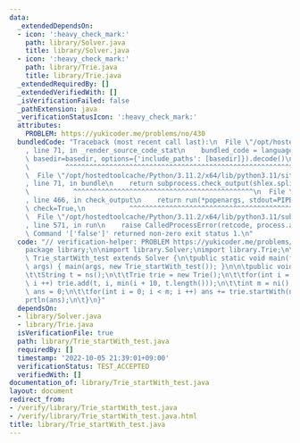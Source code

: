 ```yaml
---
data:
  _extendedDependsOn:
  - icon: ':heavy_check_mark:'
    path: library/Solver.java
    title: library/Solver.java
  - icon: ':heavy_check_mark:'
    path: library/Trie.java
    title: library/Trie.java
  _extendedRequiredBy: []
  _extendedVerifiedWith: []
  _isVerificationFailed: false
  _pathExtension: java
  _verificationStatusIcon: ':heavy_check_mark:'
  attributes:
    PROBLEM: https://yukicoder.me/problems/no/430
  bundledCode: "Traceback (most recent call last):\n  File \"/opt/hostedtoolcache/Python/3.11.2/x64/lib/python3.11/site-packages/onlinejudge_verify/documentation/build.py\"\
    , line 71, in _render_source_code_stat\n    bundled_code = language.bundle(stat.path,\
    \ basedir=basedir, options={'include_paths': [basedir]}).decode()\n          \
    \         ^^^^^^^^^^^^^^^^^^^^^^^^^^^^^^^^^^^^^^^^^^^^^^^^^^^^^^^^^^^^^^^^^^^^^^^^^^^^^^^^^\n\
    \  File \"/opt/hostedtoolcache/Python/3.11.2/x64/lib/python3.11/site-packages/onlinejudge_verify/languages/user_defined.py\"\
    , line 71, in bundle\n    return subprocess.check_output(shlex.split(command))\n\
    \           ^^^^^^^^^^^^^^^^^^^^^^^^^^^^^^^^^^^^^^^^^^^^^\n  File \"/opt/hostedtoolcache/Python/3.11.2/x64/lib/python3.11/subprocess.py\"\
    , line 466, in check_output\n    return run(*popenargs, stdout=PIPE, timeout=timeout,\
    \ check=True,\n           ^^^^^^^^^^^^^^^^^^^^^^^^^^^^^^^^^^^^^^^^^^^^^^^^^^^^^^^^^\n\
    \  File \"/opt/hostedtoolcache/Python/3.11.2/x64/lib/python3.11/subprocess.py\"\
    , line 571, in run\n    raise CalledProcessError(retcode, process.args,\nsubprocess.CalledProcessError:\
    \ Command '['false']' returned non-zero exit status 1.\n"
  code: "// verification-helper: PROBLEM https://yukicoder.me/problems/no/430\n\n\
    package library;\n\nimport library.Solver;\nimport library.Trie;\n\npublic class\
    \ Trie_startWith_test extends Solver {\n\tpublic static void main(final String[]\
    \ args) { main(args, new Trie_startWith_test()); }\n\n\tpublic void solve() {\n\
    \t\tString t = ns();\n\t\tTrie trie = new Trie();\n\t\tfor(int i = 0; i < t.length();\
    \ i ++) trie.add(t, i, min(i + 10, t.length()));\n\t\tint m = ni();\n\t\tlong\
    \ ans = 0;\n\t\tfor(int i = 0; i < m; i ++) ans += trie.startWith(ns());\n\t\t\
    prtln(ans);\n\t}\n}"
  dependsOn:
  - library/Solver.java
  - library/Trie.java
  isVerificationFile: true
  path: library/Trie_startWith_test.java
  requiredBy: []
  timestamp: '2022-10-05 21:39:01+09:00'
  verificationStatus: TEST_ACCEPTED
  verifiedWith: []
documentation_of: library/Trie_startWith_test.java
layout: document
redirect_from:
- /verify/library/Trie_startWith_test.java
- /verify/library/Trie_startWith_test.java.html
title: library/Trie_startWith_test.java
---
```

